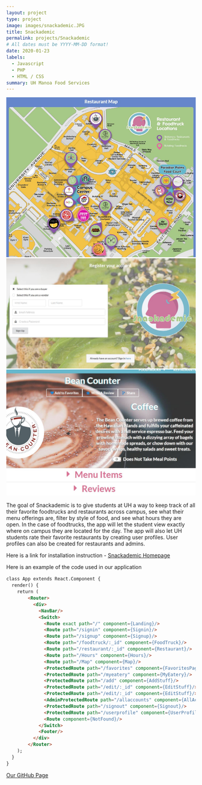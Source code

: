 ```yaml
---
layout: project
type: project
image: images/snackademic.JPG
title: Snackademic
permalink: projects/Snackademic
# All dates must be YYYY-MM-DD format!
date: 2020-01-23
labels:
  - Javascript
  - PHP
  - HTML / CSS
summary: UH Manoa Food Services
---
```


<div class="ui small rounded images">
  <img class="ui image" src="../images/map.JPG">
  <img class="ui image" src="../images/register.JPG">
  <img class="ui image" src="../images/restaurantPage.JPG">
</div>

The goal of Snackademic is to give students at UH a way to keep track of all their favorite foodtrucks and restaurants across campus, see what their menu offerings are, filter by style of food, and see what hours they are open. In the case of foodtrucks, the app will let the student view exactly where on campus they are located for the day. The app will also let UH students rate their favorite restaurants by creating user profiles. User profiles can also be created for restaurants and admins.

Here is a link for installation instruction - <a href="https://the-back-corner.github.io/"> Snackademic Homepage </a>

Here is an example of the code used in our application

```html
class App extends React.Component {
  render() {
    return (
        <Router>
          <div>
            <NavBar/>
            <Switch>
              <Route exact path="/" component={Landing}/>
              <Route path="/signin" component={Signin}/>
              <Route path="/signup" component={Signup}/>
              <Route path="/foodtruck/:_id" component={FoodTruck}/>
              <Route path="/restaurant/:_id" component={Restaurant}/>
              <Route path="/Hours" component={Hours}/>
              <Route path="/Map" component={Map}/>
              <ProtectedRoute path="/favorites" component={FavoritesPage}/>
              <ProtectedRoute path="/myeatery" component={MyEatery}/>
              <ProtectedRoute path="/add" component={AddStuff}/>
              <ProtectedRoute path="/edit/:_id" component={EditStuff}/>
              <ProtectedRoute path="/edit/:_id" component={EditStuff}/>
              <AdminProtectedRoute path="/allaccounts" component={AllAccountsPage}/>
              <ProtectedRoute path="/signout" component={Signout}/>
              <ProtectedRoute path="/userprofile" component={UserProfilePage}/>
              <Route component={NotFound}/>
            </Switch>
            <Footer/>
          </div>
        </Router>
    );
  }
}
```


<a href="https://github.com/the-back-corner">Our GitHub Page</a>
